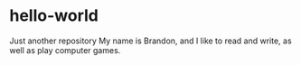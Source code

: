 # hello-world
Just another repository
My name is Brandon, and I like to read and write, as well as play computer games.
